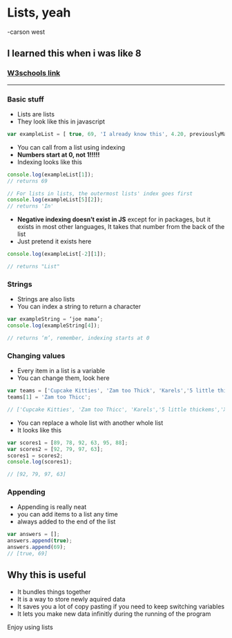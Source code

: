 # Lists, yeah
-carson west
## I learned this when i was like 8
### [W3schools link](https://www.w3schools.com/js/js_arrays.asp)

---
### Basic stuff
- Lists are lists
- They look like this in javascript
```js
var exampleList = [ true, 69, 'I already know this', 4.20, previouslyMadeVariable, ['A','List','In','A','List!'], { 'A' : "Dictionary"}];
```

- You can call from a list using indexing
- **Numbers start at 0, not 1!!!!!**
- Indexing looks like this
```js
console.log(exampleList[1]);
// returns 69

// For lists in lists, the outermost lists' index goes first
console.log(exampleList[5][2]);
// returns 'In'
```

- **Negative indexing doesn’t exist in JS** except for in packages, but it exists in most other languages, It takes that number from the back of the list
- Just pretend it exists here
```js
console.log(exampleList[-2][1]);

// returns "List"
```

### Strings
- Strings are also lists
- You can index a string to return a character
```js
var exampleString = ‘joe mama’;
console.log(exampleString[4]);

// returns ‘m’, remember, indexing starts at 0
```
### Changing values

- Every item in a list is a variable
- You can change them, look here

```js
var teams = ['Cupcake Kitties', 'Zam too Thick', 'Karels','5 little thickems','Xanders'];
teams[1] = 'Zam too Thicc';

// ['Cupcake Kitties', 'Zam too Thicc', 'Karels','5 little thickems','Xanders']
```

- You can replace a whole list with another whole list 
- It looks like this

```js
var scores1 = [89, 78, 92, 63, 95, 88];
var scores2 = [92, 79, 97, 63];
scores1 = scores2;
console.log(scores1);

// [92, 79, 97, 63]
```
### Appending
- Appending is really neat
- you can add items to a list any time
- always added to the end of the list
```js
var answers = [];
answers.append(true);
answers.append(69);
// [true, 69]
```

## Why this is useful

- It bundles things together
- It is a way to store newly aquired data
- It saves you a lot of copy pasting if you need to keep switching variables
- It lets you make new data infinitly during the running of the program

Enjoy using lists